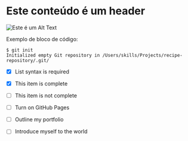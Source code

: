 # Este conteúdo é um header

![Este é um Alt Text](https://octodex.github.com/images/yaktocat.png) 

Exemplo de bloco de código:

```
$ git init
Initialized empty Git repository in /Users/skills/Projects/recipe-repository/.git/
```
- [x] List syntax is required
- [x] This item is complete
- [ ] This item is not complete

- [ ] Turn on GitHub Pages
- [ ] Outline my portfolio
- [ ] Introduce myself to the world
